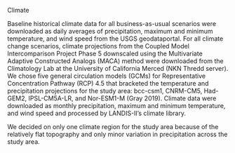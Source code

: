 Climate

Baseline historical climate data for all business-as-usual scenarios were downloaded as daily averages of precipitation, maximum and minimum temperature, and wind speed 
from the USGS geodataportal. For all climate change scenarios, climate projections from the Coupled Model Intercomparison Project Phase 5 downscaled using the 
Multivariate Adaptive Constructed Analogs (MACA) method were downloaded from the Climatology Lab at the University of California Merced (NKN Thredd server). 
We chose five general circulation models (GCMs) for Representative Concentration Pathway (RCP) 4.5 that bracketed the temperature and precipitation projections for 
the study area: bcc-csm1, CNRM-CM5, Had-GEM2, IPSL-CM5A-LR, and Nor-ESM1-M (Gray 2019). Climate data were downloaded as monthly precipitation, maximum and minimum 
temperature, and wind speed and processed by LANDIS-II’s climate library. 

We decided on only one climate region for the study area because of the relatively flat topography and only minor variation in precipitation across the study area.
